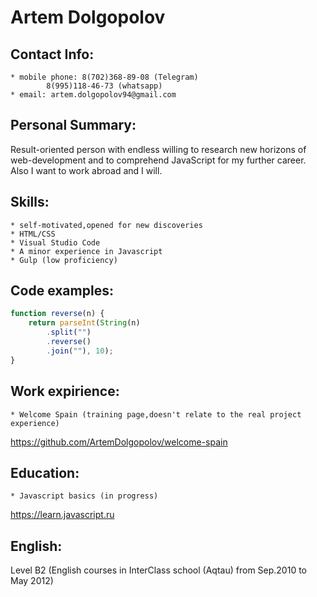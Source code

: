 # Artem Dolgopolov

## Contact Info:
	* mobile phone: 8(702)368-89-08 (Telegram)
			8(995)118-46-73 (whatsapp)
	* email: artem.dolgopolov94@gmail.com

## Personal Summary:
   Result-oriented person with endless willing to research new horizons of web-development and to comprehend JavaScript for my further career. Also I want to work abroad and I will.
## Skills:
	* self-motivated,opened for new discoveries
	* HTML/CSS
	* Visual Studio Code
	* A minor experience in Javascript
	* Gulp (low proficiency)


## Code examples:
```javascript
function reverse(n) {
    return parseInt(String(n)
        .split("")
        .reverse()
        .join(""), 10);
}
```
## Work expirience:
	* Welcome Spain (training page,doesn't relate to the real project experience)
https://github.com/ArtemDolgopolov/welcome-spain

## Education: 
	* Javascript basics (in progress)
https://learn.javascript.ru

## English:
Level B2 (English courses in InterClass school (Aqtau) from Sep.2010 to May 2012)